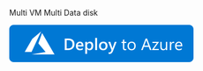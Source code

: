 
Multi VM Multi Data disk

[![Deploy To Azure](https://raw.githubusercontent.com/Azure/azure-quickstart-templates/master/1-CONTRIBUTION-GUIDE/images/deploytoazure.svg?sanitize=true)](https://portal.azure.com/#create/Microsoft.Template/uri/https://github.com/fedela/Azure-Templates/blob/1bad1b115f34042f83431164e79458311ae6def2/Multi%20VM%20Multi%20Data%20disk/WindowsVirtualMachine.json)
